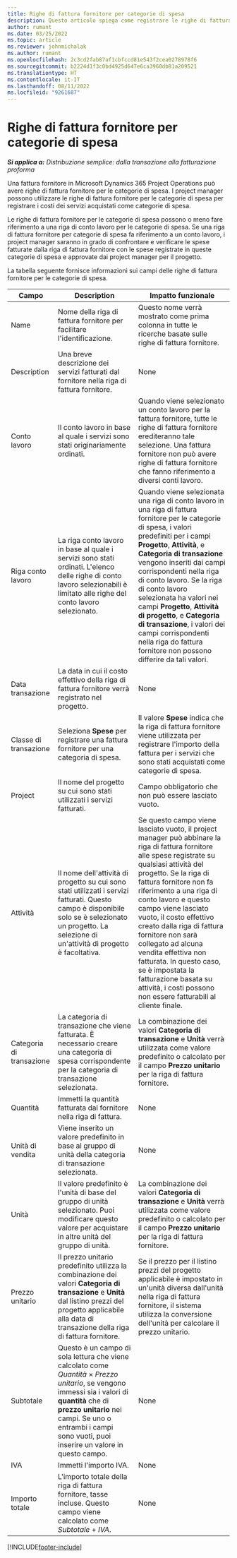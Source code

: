 ```yaml
---
title: Righe di fattura fornitore per categorie di spesa
description: Questo articolo spiega come registrare le righe di fattura fornitore per le categorie di spesa.
author: rumant
ms.date: 03/25/2022
ms.topic: article
ms.reviewer: johnmichalak
ms.author: rumant
ms.openlocfilehash: 2c3cd2fab87af1cbfccd81e543f2cea0278978f6
ms.sourcegitcommit: b2224d1f3c0bd4925d647e6ca3960db81a209521
ms.translationtype: HT
ms.contentlocale: it-IT
ms.lasthandoff: 08/11/2022
ms.locfileid: "9261687"
---
```

# <a name="vendor-invoice-lines-for-expense-categories"></a>Righe di fattura fornitore per categorie di spesa

_**Si applica a:** Distribuzione semplice: dalla transazione alla fatturazione proforma_

Una fattura fornitore in Microsoft Dynamics 365 Project Operations può avere righe di fattura fornitore per le categorie di spesa. I project manager possono utilizzare le righe di fattura fornitore per le categorie di spesa per registrare i costi dei servizi acquistati come categorie di spesa.

Le righe di fattura fornitore per le categorie di spesa possono o meno fare riferimento a una riga di conto lavoro per le categorie di spesa. Se una riga di fattura fornitore per categorie di spesa fa riferimento a un conto lavoro, i project manager saranno in grado di confrontare e verificare le spese fatturate dalla riga di fattura fornitore con le spese registrate in queste categorie di spesa e approvate dai project manager per il progetto.

La tabella seguente fornisce informazioni sui campi delle righe di fattura fornitore per le categorie di spesa.

| Campo | Description | Impatto funzionale |
| --- | --- | --- |
| Name | Nome della riga di fattura fornitore per facilitare l'identificazione. | Questo nome verrà mostrato come prima colonna in tutte le ricerche basate sulle righe di fattura fornitore. |
| Description | Una breve descrizione dei servizi fatturati dal fornitore nella riga di fattura fornitore. | None |
| Conto lavoro | Il conto lavoro in base al quale i servizi sono stati originariamente ordinati. | Quando viene selezionato un conto lavoro per la fattura fornitore, tutte le righe di fattura fornitore erediteranno tale selezione. Una fattura fornitore non può avere righe di fattura fornitore che fanno riferimento a diversi conti lavoro. |
| Riga conto lavoro | La riga conto lavoro in base al quale i servizi sono stati ordinati. L'elenco delle righe di conto lavoro selezionabili è limitato alle righe del conto lavoro selezionato. | Quando viene selezionata una riga di conto lavoro in una riga di fattura fornitore per le categorie di spesa, i valori predefiniti per i campi **Progetto**, **Attività**, e **Categoria di transazione** vengono inseriti dai campi corrispondenti nella riga di conto lavoro. Se la riga di conto lavoro selezionata ha valori nei campi **Progetto**, **Attività di progetto**, e **Categoria di transazione**, i valori dei campi corrispondenti nella riga do fattura fornitore non possono differire da tali valori. |
| Data transazione | La data in cui il costo effettivo della riga di fattura fornitore verrà registrato nel progetto. |None |
| Classe di transazione | Seleziona **Spese** per registrare una fattura fornitore per una categoria di spesa. | Il valore **Spese** indica che la riga di fattura fornitore viene utilizzata per registrare l'importo della fattura per i servizi che sono stati acquistati come categorie di spesa. |
| Project | Il nome del progetto su cui sono stati utilizzati i servizi fatturati. | Campo obbligatorio che non può essere lasciato vuoto. |
| Attività | Il nome dell'attività di progetto su cui sono stati utilizzati i servizi fatturati. Questo campo è disponibile solo se è selezionato un progetto. La selezione di un'attività di progetto è facoltativa. | Se questo campo viene lasciato vuoto, il project manager può abbinare la riga di fattura fornitore alle spese registrate su qualsiasi attività del progetto. Se la riga di fattura fornitore non fa riferimento a una riga di conto lavoro e questo campo viene lasciato vuoto, il costo effettivo creato dalla riga di fattura fornitore non sarà collegato ad alcuna vendita effettiva non fatturata. In questo caso, se è impostata la fatturazione basata su attività, i costi possono non essere fatturabili al cliente finale. |
| Categoria di transazione | La categoria di transazione che viene fatturata. È necessario creare una categoria di spesa corrispondente per la categoria di transazione selezionata. | La combinazione dei valori **Categoria di transazione** e **Unità** verrà utilizzata come valore predefinito o calcolato per il campo **Prezzo unitario** per la riga di fattura fornitore. |
| Quantità | Immetti la quantità fatturata dal fornitore nella riga di fattura. |None|
| Unità di vendita | Viene inserito un valore predefinito in base al gruppo di unità della categoria di transazione selezionata. | None |
| Unità | Il valore predefinito è l'unità di base del gruppo di unità selezionato. Puoi modificare questo valore per acquistare in altre unità del gruppo di unità. | La combinazione dei valori **Categoria di transazione** e **Unità** verrà utilizzata come valore predefinito o calcolato per il campo **Prezzo unitario** per la riga di fattura fornitore. |
| Prezzo unitario | Il prezzo unitario predefinito utilizza la combinazione dei valori **Categoria di transazione** e **Unità** dal listino prezzi del progetto applicabile alla data di transazione della riga di fattura fornitore. | Se il prezzo per il listino prezzi del progetto applicabile è impostato in un'unità diversa dall'unità nella riga di fattura fornitore, il sistema utilizza la conversione dell'unità per calcolare il prezzo unitario. |
| Subtotale | Questo è un campo di sola lettura che viene calcolato come *Quantità* &times; *Prezzo unitario*, se vengono immessi sia i valori di **quantità** che di **prezzo unitario** nei campi. Se uno o entrambi i campi sono vuoti, puoi inserire un valore in questo campo.| None |
| IVA | Immetti l'importo IVA. | None |
| Importo totale | L'importo totale della riga di fattura fornitore, tasse incluse. Questo campo viene calcolato come *Subtotale* + *IVA*. | None |

[!INCLUDE[footer-include](../../includes/footer-banner.md)]
